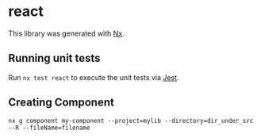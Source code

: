 # react

This library was generated with [Nx](https://nx.dev).

## Running unit tests

Run `nx test react` to execute the unit tests via [Jest](https://jestjs.io).

## Creating Component

`nx g component my-component --project=mylib --directory=dir_under_src --R --fileName=filename`
